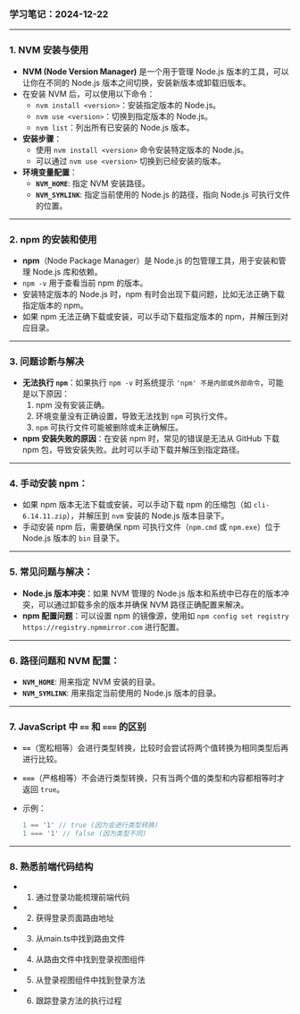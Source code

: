### 学习笔记：2024-12-22

------

### 1. **NVM 安装与使用**

- **NVM (Node Version Manager)** 是一个用于管理 Node.js 版本的工具，可以让你在不同的 Node.js 版本之间切换，安装新版本或卸载旧版本。
- 在安装 NVM 后，可以使用以下命令：
  - `nvm install <version>`：安装指定版本的 Node.js。
  - `nvm use <version>`：切换到指定版本的 Node.js。
  - `nvm list`：列出所有已安装的 Node.js 版本。
- **安装步骤**：
  - 使用 `nvm install <version>` 命令安装特定版本的 Node.js。
  - 可以通过 `nvm use <version>` 切换到已经安装的版本。
- **环境变量配置**：
  - **`NVM_HOME`**: 指定 NVM 安装路径。
  - **`NVM_SYMLINK`**: 指定当前使用的 Node.js 的路径，指向 Node.js 可执行文件的位置。

------

### 2. **npm 的安装和使用**

- **npm**（Node Package Manager）是 Node.js 的包管理工具，用于安装和管理 Node.js 库和依赖。
- `npm -v` 用于查看当前 npm 的版本。
- 安装特定版本的 Node.js 时，npm 有时会出现下载问题，比如无法正确下载指定版本的 npm。
- 如果 npm 无法正确下载或安装，可以手动下载指定版本的 npm，并解压到对应目录。

------

### 3. **问题诊断与解决**

- **无法执行 `npm`**：如果执行 `npm -v` 时系统提示 `'npm' 不是内部或外部命令`，可能是以下原因：
  1. npm 没有安装正确。
  2. 环境变量没有正确设置，导致无法找到 `npm` 可执行文件。
  3. `npm` 可执行文件可能被删除或未正确解压。
- **npm 安装失败的原因**：在安装 npm 时，常见的错误是无法从 GitHub 下载 npm 包，导致安装失败。此时可以手动下载并解压到指定路径。

------

### 4. **手动安装 npm**：

- 如果 npm 版本无法下载或安装，可以手动下载 npm 的压缩包（如 `cli-6.14.11.zip`），并解压到 `nvm` 安装的 Node.js 版本目录下。
- 手动安装 npm 后，需要确保 npm 可执行文件（`npm.cmd` 或 `npm.exe`）位于 Node.js 版本的 `bin` 目录下。

------

### 5. **常见问题与解决**：

- **Node.js 版本冲突**：如果 NVM 管理的 Node.js 版本和系统中已存在的版本冲突，可以通过卸载多余的版本并确保 NVM 路径正确配置来解决。
- **npm 配置问题**：可以设置 npm 的镜像源，使用如 `npm config set registry https://registry.npmmirror.com` 进行配置。

------

### 6. **路径问题和 NVM 配置**：

- **`NVM_HOME`**: 用来指定 NVM 安装的目录。
- **`NVM_SYMLINK`**: 用来指定当前使用的 Node.js 版本的目录。

------

### 7. **JavaScript 中 `==` 和 `===` 的区别**

- **`==`**（宽松相等）会进行类型转换，比较时会尝试将两个值转换为相同类型后再进行比较。

- **`===`**（严格相等）不会进行类型转换，只有当两个值的类型和内容都相等时才返回 `true`。

- 示例：

  ```javascript
  1 == '1' // true (因为会进行类型转换)
  1 === '1' // false (因为类型不同)
  ```

------

### 8. **熟悉前端代码结构**

- 1. 通过登录功能梳理前端代码
- 2. 获得登录页面路由地址
- 3. 从main.ts中找到路由文件
- 4. 从路由文件中找到登录视图组件
- 5. 从登录视图组件中找到登录方法
- 6. 跟踪登录方法的执行过程